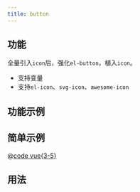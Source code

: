 ```yaml
---
title: button
---
```


## 功能

全量引入`icon`后，强化`el-button`，植入`icon`。

- 支持变量
- 支持`el-icon`、`svg-icon`、`awesome-icon`


## 功能示例

<Example />

## 简单示例

<Simple />

@[code vue{3-5}](@/components/button/docs/simple.vue)

## 用法

<Usage />

<script setup>
import Example from "@/components/button/docs/example.vue";
import Simple from "@/components/button/docs/simple.vue";
import Usage from "@/components/button/docs/usage.vue";
</script>